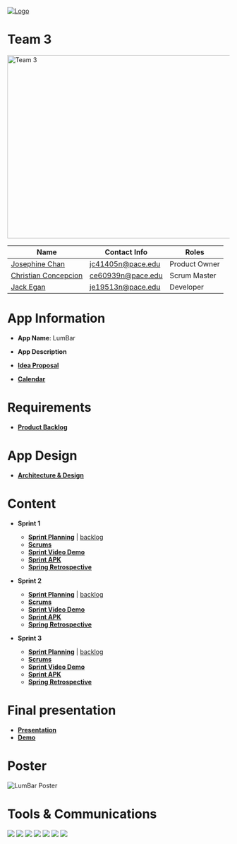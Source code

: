 <a href="https://github.com/paceuniversity/cs389f2022team3"><img src = "https://imgur.com/po4wbwv.png" alt="Logo"></a>

# Team 3

<a href="https://github.com/paceuniversity/cs389s2022team3"><img src = "https://imgur.com/qlfVSTd.png" alt="Team 3" height = "415" width="554"></a>

| Name                                      | Contact Info      | Roles          |
| ----------------------------------------- | ----------------- | -------------- |
| [Josephine Chan](https://github.com/JC32101)       | jc41405n@pace.edu | Product Owner |
| [Christian Concepcion](https://github.com/ce60939n)     | ce60939n@pace.edu | Scrum Master |
| [Jack Egan](https://github.com/jackegan444) | je19513n@pace.edu | Developer|

# App Information

* **App Name**: LumBar

* **App Description**

* [**Idea Proposal**](https://docs.google.com/document/d/1K9LND5sPPHR9ES6Eiql0esIrMomXwbib/edit?usp=sharing&ouid=113850289169906394470&rtpof=true&sd=true)

* [**Calendar**](https://calendar.google.com/calendar/u/0?cid=aXZoMmU3NjhzMjRkdGlxZWYwcXZvbzhxcjBAZ3JvdXAuY2FsZW5kYXIuZ29vZ2xlLmNvbQ)

# Requirements

* [**Product Backlog**](https://docs.google.com/spreadsheets/d/135c6JsQN4UTsBRrBcKcYqUYMNWI__qDn9qXHS7ra_cc/edit#gid=1064640418)

# App Design
* [**Architecture & Design**](https://docs.google.com/document/d/1tkVDwMjryCOzyxC_kNbw0DVB1HPw76qENcFqsgl1UHM/edit?usp=sharing)

# Content

* **Sprint 1**
  * [**Sprint Planning**](https://docs.google.com/document/d/1wE4Kct3EDs_IfUM8kzJJFkTJQDPeCHg2AtvuexqCD_w/edit#) | [backlog](https://docs.google.com/spreadsheets/d/135c6JsQN4UTsBRrBcKcYqUYMNWI__qDn9qXHS7ra_cc/edit#gid=1056044682)
  * [**Scrums**](https://docs.google.com/document/d/1P6AUasCSz6hX_XFQOuNV6MJ3A-Hg7bLd2VN_8UuCuac/edit#)
  * [**Sprint Video Demo**](https://youtu.be/2CFeL8ShRTQ)
  * [**Sprint APK**](https://drive.google.com/file/d/1mCo3PJOLFYlOZAtWqHuQO_T2UKS8mDyp/view?usp=sharing)
  * [**Spring Retrospective**](https://docs.google.com/document/d/1n9fSvFGrJjdvmHiGy-F5BJsv1m51FrfNWzxHDSlm2uE/edit?usp=sharing)

* **Sprint 2**
  * [**Sprint Planning**](https://docs.google.com/document/d/1tuJuhY_ypjMaqBIpk3ww0AFEHv7DvcIc9lOw7EFMcbs/edit?usp=sharing) | [backlog](https://docs.google.com/spreadsheets/d/135c6JsQN4UTsBRrBcKcYqUYMNWI__qDn9qXHS7ra_cc/edit#gid=1338829003)
  * [**Scrums**](https://docs.google.com/document/d/1nLpEYpNtR9cY3jH30ZV4HKVDrU-cDQxQGYDhpMh2J9k/edit?usp=sharing)
  * [**Sprint Video Demo**](https://www.youtube.com/watch?v=CTP1ahdPkp8)
  * [**Sprint APK**](https://drive.google.com/file/d/158rv_DN3O7kFao0uxrajuRZovN60KLqT/view?usp=sharing)
  * [**Spring Retrospective**](https://docs.google.com/document/d/1UlJ0wvdDWIiz8A1-S3ZL6HV5giNk1MtvNBMVhk0Z83c/edit?usp=sharing)

* **Sprint 3** 
  * [**Sprint Planning**](https://docs.google.com/document/d/17-lt3mgCHHbr3EXsBYjzqDFy-zIeAZJobvYVShG1qsA/edit?usp=sharing) | [backlog](https://docs.google.com/spreadsheets/d/135c6JsQN4UTsBRrBcKcYqUYMNWI__qDn9qXHS7ra_cc/edit#gid=1920406310)
  * [**Scrums**](https://docs.google.com/document/d/1VWi5AxpVP9JSTgsx6JaYVoLT8HNNQKlySfG8yHniVK8/edit)
  * [**Sprint Video Demo**](https://youtube.com/shorts/x57ZchE6aKA?feature=share)
  * [**Sprint APK**](https://drive.google.com/file/d/1zv_YtNWkj7vm3SUG717URCh3Fo0CR1FT/view?usp=drivesdk)
  * [**Spring Retrospective**](https://docs.google.com/document/d/1X1A1WQtI5iO9NI-wGVCfso7cmfOUnDULAv2VJXz_mt8/edit?usp=sharing)

# **Final presentation**
* [**Presentation**](https://docs.google.com/presentation/d/1mzVweSKVbmSz4_weloBQLhyWWRF-KX8T3Bu6BiJ02hM/edit?usp=sharing)
* [**Demo**](https://www.youtube.com/watch?v=PgOXmweHyRs)

# **Poster**
![LumBar Poster](https://user-images.githubusercontent.com/71271059/167329316-bcb619ed-1df5-4c06-a397-a1e255b9997d.png)

# **Tools & Communications**
[![](https://i.imgur.com/md5VyLX.png)](https://discord.com/)
[![](https://i.imgur.com/sUs2pG4.png)](https://github.com/)
[![](https://i.imgur.com/DMpHchR.png)](https://developer.android.com/studio)
[![](https://i.imgur.com/HVKVyVW.png)](https://firebase.google.com/)
[![](https://i.imgur.com/UFflCJs.png)](https://www.adobe.com/products/photoshop.html)
[![](https://i.imgur.com/1jS4ZyR.png)](https://www.google.com/drive/)
[![](https://i.imgur.com/q89C3ER.png)](https://www.youtube.com/channel/UC-ggiGQNhKwHINZOfSNSPfA)
